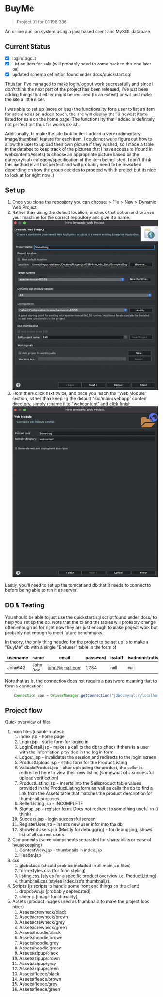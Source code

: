 # BuyMe

> Project 01 for 01:198:336

An online auction system using a java based client and MySQL database.

## Current Status

- [x] login/logout
- [x] List an item for sale (will probably need to come back to this one later on)
- [x] updated schema definition found under docs/quickstart.sql

Thus far, I've managed to make login/logout work successfully and since I don't think the next part of the project has been released, I've just been adding things that either might be required (to an extent) or will just make the site a little nicer.

I was able to set up (more or less) the functionality for a user to list an item for sale and as an added touch, the site will display the 10 newest items listed for sale on the home page. The functionality that I added is definitely not perfect but thus far works ok-ish.

Additionally, to make the site look better I added a very rudimentary image/thumbnail feature for each item. I could not wuite figure out how to allow the user to upload their own picture if they wished, so I made a table in the databse to keep track of the pictures that I have access to (found in webcontent/Assets) to choose an appropriate picture based on the category/sub-category/specification of the item being listed. I don't think this method is all that perfect and will probably need to be reworked depending on how the group decides to proceed with th project but its nice to look at for right now :)

## Set up

1. Once you clone the repository you can choose: > File > New > Dynamic Web Project
1. Rather than using the default location, uncheck that option and browse your machine for the correct repository and give it a name. ![Step 1](/docs/step1.png)
1. From there click next twice, and once you reach the "Web Module" section, rather than keeping the default "src/main/webapp" content directory, simply rename it to "webcontent" and click finish. ![Step 2](/docs/step2.png)

Lastly, you'll need to set up the tomcat and db that it needs to connect to before being able to run it as server.

## DB & Testing

You should be able to just use the quickstart.sql script found under docs/ to help you set up the db. Note that the tb and the tables will probably change often enough as for right now they are just enough to make project work but probably not enough to meet future benchmarks.

In theory, the only thing needed for the project to be set up is to make a "BuyMe" db with a single "Enduser" table in the form of

| username | name     | email          | password | isstaff | isadministrative |
| -------- | -------- | -------------- | -------- | ------- | ---------------- |
| John642  | John Doe | john@gmail.com | 1234     | null    | null             |

Note that as is, the connection does not require a password meaning that to form a connection:

```java
	Connection con = DriverManager.getConnection("jdbc:mysql://localhost:3306/BuyMe","root", "");
```

## Project flow

Quick overview of files

1. main files (usable routes):
   1. index.jsp - home page
   1. Login.jsp - static form for loging in
   1. LoginDetail.jsp - makes a call to the db to check if there is a user with the information provided in the log in form
   1. Logout.jsp - invalidates the session and redirects to the login screen
   1. ProductUpload.jsp - static form for the ProductListing
   1. ValidateProduct.jsp - after uploading the product, the seller is redirected here to view their new listing (somewhat of a successful upload verification)
   1. ProductListing.jsp - inserts into the Sellsproduct table values provided in the ProductListing form as well as calls the db to find a link from the Assets table that matches the product description for thumbnail purposes
   1. SellerListing.jsp - INCOMPLETE
   1. Signup.jsp - register form. Does not redirect to something useful rn (i think)
   1. Success.jsp - login successful screen
   1. RegisterUser.jsp - inserts new user infor into the db
   1. ShowEndUsers.jsp (Mostly for debugging) - for debugging, shows list of all current users
1. Components (some components separated for shareability or ease of housekeeping)
   1. ContentView.jsp - thumbnails in index.jsp
   1. Header.jsp
1. css
   1. global.css (should prob be included in all main jsp files)
   1. form-styles.css (for form styling)
   1. listing.css (styles for a specific product overview i.e. ProductListing)
   1. thumbnail.css (styles index.jsp's thumbnails);
1. Scripts (js scripts to handle some front end things on the client)
   1. dropdown.js [probably deprecated]
   1. slider.js [image functionality]
1. Assets (product images used as thumbnails to make the project look nicer)
   1. Assets/crewneck/black
   1. Assets/crewneck/brown
   1. Assets/crewneck/grey
   1. Assets/crewneck/green
   1. Assets/hoodie/black
   1. Assets/hoodie/brown
   1. Assets/hoodie/grey
   1. Assets/hoodie/green
   1. Assets/zipup/black
   1. Assets/zipup/brown
   1. Assets/zipup/grey
   1. Assets/zipup/green
   1. Assets/fleece/black
   1. Assets/fleece/brown
   1. Assets/fleece/grey
   1. Assets/fleece/green
